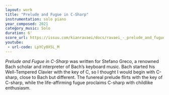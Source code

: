 ```yaml
---
layout: work
title: "Prelude and Fugue in C-Sharp"
instrumentation: solo piano
year_composed: 2021
category_music: Solo
duration: 6'
score_url: https://issuu.com/kianravaei/docs/ravaei_-_prelude_and_fugue_in_c-sharp
youtube:
 - url-code: LpYCy0XSL_M
---
```


_Prelude and Fugue in C-Sharp_ was written for Stefano Greco, a renowned Bach scholar and interpreter of Bach’s keyboard music. Bach started his Well-Tempered Clavier with the key of C, so I thought I would begin with C-sharp, close to Bach but different. The funereal prelude flirts with the key of C-sharp, while the life-affirming fugue proclaims C-sharp with childlike enthusiasm.